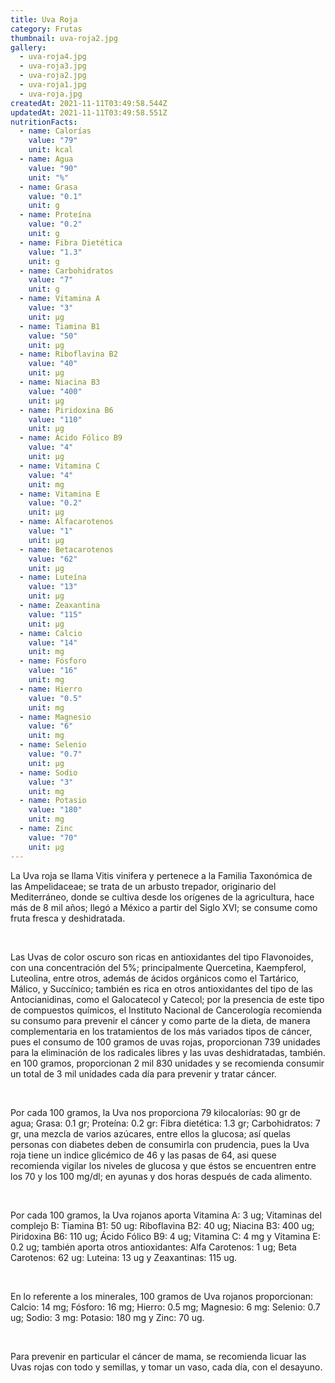 ```yaml
---
title: Uva Roja
category: Frutas
thumbnail: uva-roja2.jpg
gallery:
  - uva-roja4.jpg
  - uva-roja3.jpg
  - uva-roja2.jpg
  - uva-roja1.jpg
  - uva-roja.jpg
createdAt: 2021-11-11T03:49:58.544Z
updatedAt: 2021-11-11T03:49:58.551Z
nutritionFacts:
  - name: Calorías
    value: "79"
    unit: kcal
  - name: Agua
    value: "90"
    unit: "%"
  - name: Grasa
    value: "0.1"
    unit: g
  - name: Proteína
    value: "0.2"
    unit: g
  - name: Fibra Dietética
    value: "1.3"
    unit: g
  - name: Carbohidratos
    value: "7"
    unit: g
  - name: Vitamina A
    value: "3"
    unit: µg
  - name: Tiamina B1
    value: "50"
    unit: µg
  - name: Riboflavina B2
    value: "40"
    unit: µg
  - name: Niacina B3
    value: "400"
    unit: µg
  - name: Piridoxina B6
    value: "110"
    unit: µg
  - name: Ácido Fólico B9
    value: "4"
    unit: µg
  - name: Vitamina C
    value: "4"
    unit: mg
  - name: Vitamina E
    value: "0.2"
    unit: µg
  - name: Alfacarotenos
    value: "1"
    unit: µg
  - name: Betacarotenos
    value: "62"
    unit: µg
  - name: Luteína
    value: "13"
    unit: µg
  - name: Zeaxantina
    value: "115"
    unit: µg
  - name: Calcio
    value: "14"
    unit: mg
  - name: Fósforo
    value: "16"
    unit: mg
  - name: Hierro
    value: "0.5"
    unit: mg
  - name: Magnesio
    value: "6"
    unit: mg
  - name: Selenio
    value: "0.7"
    unit: µg
  - name: Sodio
    value: "3"
    unit: mg
  - name: Potasio
    value: "180"
    unit: mg
  - name: Zinc
    value: "70"
    unit: µg
---
```

La Uva roja se llama Vitis vinifera y pertenece a la Familia Taxonómica de las Ampelidaceae; se trata de un arbusto trepador, originario del Mediterráneo, donde se cultiva desde los orígenes de la agricultura, hace más de 8 mil años; llegó a México a partir del Siglo XVI; se consume como fruta fresca y deshidratada.

<br/>

Las Uvas de color oscuro son ricas en antioxidantes del tipo Flavonoides, con una concentración del 5%; principalmente Quercetina, Kaempferol, Luteolina, entre otros, además de ácidos orgánicos como el Tartárico, Málico, y Succínico; también es rica en otros antioxidantes del tipo de las Antocianidinas, como el Galocatecol y Catecol; por la presencia de este tipo de compuestos químicos, el Instituto Nacional de Cancerología recomienda su consumo para prevenir el cáncer y como parte de la dieta, de manera complementaria en los tratamientos de los más variados tipos de cáncer, pues el consumo de 100 gramos de uvas rojas, proporcionan 739 unidades para la eliminación de los radicales libres y las uvas deshidratadas, también. en 100 gramos, proporcionan 2 mil 830 unidades y se recomienda consumir un total de 3 mil unidades cada día para prevenir y tratar cáncer.

<br/>

Por cada 100 gramos, la Uva nos proporciona 79 kilocalorías: 90 gr de agua; Grasa: 0.1 gr; Proteína: 0.2 gr: Fibra dietética: 1.3 gr; Carbohidratos: 7 gr, una mezcla de varios azúcares, entre ellos la glucosa; así quelas personas con diabetes deben de consumirla con prudencia, pues la Uva roja tiene un indice glicémico de 46 y las pasas de 64, asi quese recomienda vigilar los niveles de glucosa y que éstos se encuentren entre los 70 y los 100 mg/dl; en ayunas y dos horas después de cada alimento.

<br/>

Por cada 100 gramos, la Uva rojanos aporta Vitamina A: 3 ug; Vitaminas del complejo B: Tiamina B1: 50 ug: Riboflavina B2: 40 ug; Niacina B3: 400 ug; Piridoxina B6: 110 ug; Ácido Fólico B9: 4 ug; Vitamina C: 4 mg y Vitamina E: 0.2 ug; también aporta otros antioxidantes: Alfa Carotenos: 1 ug; Beta Carotenos: 62 ug: Luteina: 13 ug y Zeaxantinas: 115 ug.

<br/>

En lo referente a los minerales, 100 gramos de Uva rojanos proporcionan: Calcio: 14 mg; Fósforo: 16 mg; Hierro: 0.5 mg; Magnesio: 6 mg: Selenio: 0.7 ug; Sodio: 3 mg: Potasio: 180 mg y Zinc: 70 ug.

<br/>

Para prevenir en particular el cáncer de mama, se recomienda licuar las Uvas rojas con todo y semillas, y tomar un vaso, cada día, con el desayuno.
